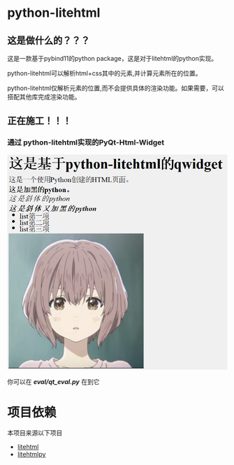 # python-litehtml
## 这是做什么的？？？
这是一款基于pybind11的python package，这是对于litehtml的python实现。

python-litehtml可以解析html+css其中的元素,并计算元素所在的位置。

python-litehtml仅解析元素的位置,而不会提供具体的渲染功能。如果需要，可以搭配其他库完成渲染功能。

## 正在施工！！！
### 通过 python-litehtml实现的PyQt-Html-Widget
![img](https://github.com/fingertips-dancer/python-litehtml/blob/main/doc/img/pyqt-html-widget.png)

你可以在 ***eval/qt_eval.py*** 在到它


# 项目依赖
本项目来源以下项目

- [litehtml](https://github.com/litehtml/litehtml)
- [litehtmlpy](https://github.com/m32/litehtmlpy)
